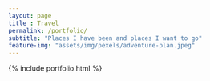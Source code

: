 ```yaml
--- 
layout: page
title : Travel 
permalink: /portfolio/
subtitle: "Places I have been and places I want to go" 
feature-img: "assets/img/pexels/adventure-plan.jpeg"
---
```


{% include portfolio.html %}
